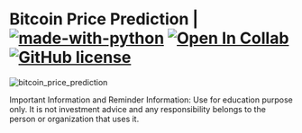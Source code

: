 # Bitcoin Price Prediction | [![made-with-python](https://img.shields.io/badge/Made%20with-Python-1f425f.svg)](https://www.python.org/) [![Open In Collab](https://colab.research.google.com/assets/colab-badge.svg)](https://colab.research.google.com/github/onuratakan/bitcoin_price_prediction) [![GitHub license](https://img.shields.io/github/license/Naereen/StrapDown.js.svg)](https://github.com/onuratakan/bitcoin_price_prediction/blob/master/LICENSE)

![bitcoin_price_prediction](https://repository-images.githubusercontent.com/331969032/441a4700-5cde-11eb-98e8-8ddf28997abf)

Important Information and Reminder Information:
Use for education purpose only.
It is not investment advice and any responsibility belongs to the person or organization that uses it.

